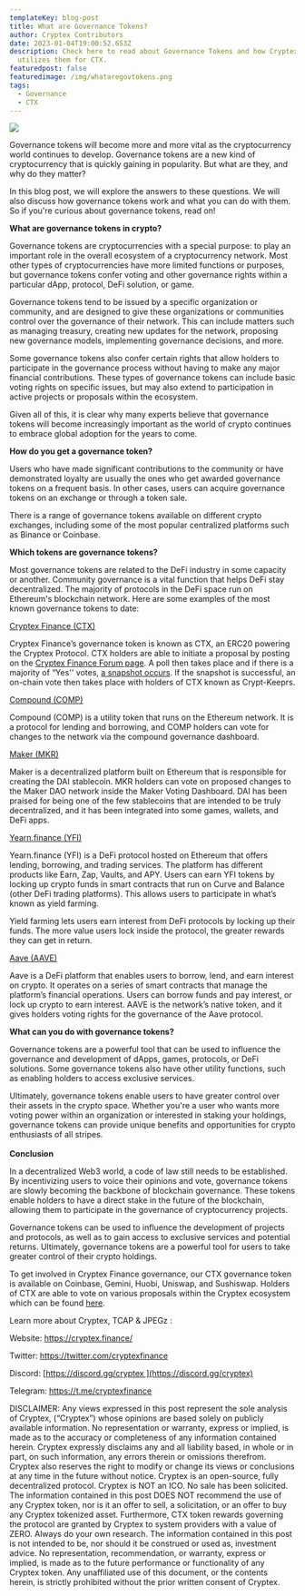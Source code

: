 ```yaml
---
templateKey: blog-post
title: What are Governance Tokens?
author: Cryptex Contributors
date: 2023-01-04T19:00:52.653Z
description: Check here to read about Governance Tokens and how Cryptex Finance
  utilizes them for CTX.
featuredpost: false
featuredimage: /img/whataregovtokens.png
tags:
  - Governance
  - CTX
---
```

![](/img/whataregovtokens.png)

Governance tokens will become more and more vital as the cryptocurrency world continues to develop. Governance tokens are a new kind of cryptocurrency that is quickly gaining in popularity. But what are they, and why do they matter? 



In this blog post, we will explore the answers to these questions. We will also discuss how governance tokens work and what you can do with them. So if you're curious about governance tokens, read on!

**What are governance tokens in crypto?**

Governance tokens are cryptocurrencies with a special purpose: to play an important role in the overall ecosystem of a cryptocurrency network. Most other types of cryptocurrencies have more limited functions or purposes, but governance tokens confer voting and other governance rights within a particular dApp, protocol, DeFi solution, or game.



Governance tokens tend to be issued by a specific organization or community, and are designed to give these organizations or communities control over the governance of their network. This can include matters such as managing treasury, creating new updates for the network, proposing new governance models, implementing governance decisions, and more.



Some governance tokens also confer certain rights that allow holders to participate in the governance process without having to make any major financial contributions. These types of governance tokens can include basic voting rights on specific issues, but may also extend to participation in active projects or proposals within the ecosystem.



Given all of this, it is clear why many experts believe that governance tokens will become increasingly important as the world of crypto continues to embrace global adoption for the years to come.

**How do you get a governance token?**

Users who have made significant contributions to the community or have demonstrated loyalty are usually the ones who get awarded governance tokens on a frequent basis. In other cases, users can acquire governance tokens on an exchange or through a token sale.



There is a range of governance tokens available on different crypto exchanges, including some of the most popular centralized platforms such as Binance or Coinbase.

**Which tokens are governance tokens?**

Most governance tokens are related to the DeFi industry in some capacity or another. Community governance is a vital function that helps DeFi stay decentralized. The majority of protocols in the DeFi space run on Ethereum's blockchain network. Here are some examples of the most known governance tokens to date:

[Cryptex Finance (CTX)](https://cryptex.finance/)

Cryptex Finance’s governance token is known as CTX, an ERC20 powering the Cryptex Protocol. CTX holders are able to initiate a proposal by posting on the [Cryptex Finance Forum page](https://forum.cryptex.finance/c/proposals/5). A poll then takes place and if there is a majority of “Yes'' votes, [a snapshot occurs](https://snapshot.org/#/cryptexdao.eth). If the snapshot is successful, an on-chain vote then takes place with holders of CTX known as Crypt-Keeprs.

[Compound (COMP)](https://compound.finance/)

Compound (COMP) is a utility token that runs on the Ethereum network. It is a protocol for lending and borrowing, and COMP holders can vote for changes to the network via the compound governance dashboard.

[Maker (MKR)](https://makerdao.com/en/)

Maker is a decentralized platform built on Ethereum that is responsible for creating the DAI stablecoin. MKR holders can vote on proposed changes to the Maker DAO network inside the Maker Voting Dashboard. DAI has been praised for being one of the few stablecoins that are intended to be truly decentralized, and it has been integrated into some games, wallets, and DeFi apps.

[Yearn.finance (YFI)](https://yearn.finance/)

Yearn.finance (YFI) is a DeFi protocol hosted on Ethereum that offers lending, borrowing, and trading services. The platform has different products like Earn, Zap, Vaults, and APY. Users can earn YFI tokens by locking up crypto funds in smart contracts that run on Curve and Balance (other DeFi trading platforms). This allows users to participate in what’s known as yield farming.



Yield farming lets users earn interest from DeFi protocols by locking up their funds. The more value users lock inside the protocol, the greater rewards they can get in return.

[Aave (AAVE)](https://aave.com/)

Aave is a DeFi platform that enables users to borrow, lend, and earn interest on crypto. It operates on a series of smart contracts that manage the platform’s financial operations. Users can borrow funds and pay interest, or lock up crypto to earn interest. AAVE is the network’s native token, and it gives holders voting rights for the governance of the Aave protocol.

**What can you do with governance tokens?**

Governance tokens are a powerful tool that can be used to influence the governance and development of dApps, games, protocols, or DeFi solutions. Some governance tokens also have other utility functions, such as enabling holders to access exclusive services.



Ultimately, governance tokens enable users to have greater control over their assets in the crypto space. Whether you're a user who wants more voting power within an organization or interested in staking your holdings, governance tokens can provide unique benefits and opportunities for crypto enthusiasts of all stripes.\
\
**Conclusion**

In a decentralized Web3 world, a code of law still needs to be established. By incentivizing users to voice their opinions and vote, governance tokens are slowly becoming the backbone of blockchain governance. These tokens enable holders to have a direct stake in the future of the blockchain, allowing them to participate in the governance of cryptocurrency projects.



Governance tokens can be used to influence the development of projects and protocols, as well as to gain access to exclusive services and potential returns. Ultimately, governance tokens are a powerful tool for users to take greater control of their crypto holdings.



To get involved in Cryptex Finance governance, our CTX governance token ​​is available on Coinbase, Gemini, Huobi, Uniswap, and Sushiswap. Holders of CTX are able to vote on various proposals within the Cryptex ecosystem which can be found [here](https://forum.cryptex.finance/c/proposals/5). 



Learn more about Cryptex, TCAP & JPEGz :

Website: <https://cryptex.finance/>

Twitter: <https://twitter.com/cryptexfinance>

Discord: [https://discord.gg/cryptex ](https://discord.gg/cryptex)

Telegram: <https://t.me/cryptexfinance>



DISCLAIMER: Any views expressed in this post represent the sole analysis of Cryptex, (“Cryptex”) whose opinions are based solely on publicly available information. No representation or warranty, express or implied, is made as to the accuracy or completeness of any information contained herein. Cryptex expressly disclaims any and all liability based, in whole or in part, on such information, any errors therein or omissions therefrom. Cryptex also reserves the right to modify or change its views or conclusions at any time in the future without notice. Cryptex is an open-source, fully decentralized protocol. Cryptex is NOT an ICO. No sale has been solicited. The information contained in this post DOES NOT recommend the use of any Cryptex token, nor is it an offer to sell, a solicitation, or an offer to buy any Cryptex tokenized asset. Furthermore, CTX token rewards governing the protocol are granted by Cryptex to system providers with a value of ZERO. Always do your own research. The information contained in this post is not intended to be, nor should it be construed or used as, investment advice. No representation, recommendation, or warranty, express or implied, is made as to the future performance or functionality of any Cryptex token. Any unaffiliated use of this document, or the contents herein, is strictly prohibited without the prior written consent of Cryptex.
